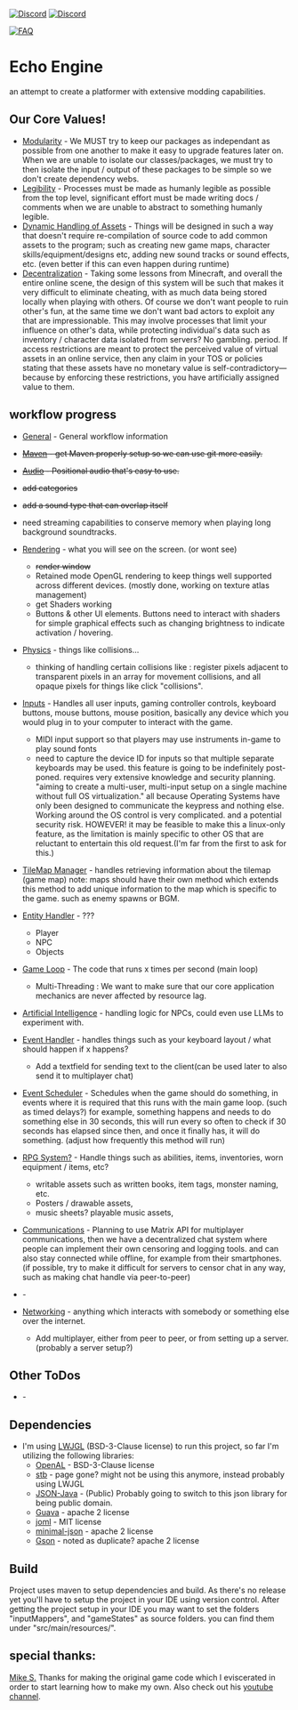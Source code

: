 [discord-invite]: https://discord.gg/invite/eXioStorm#6069
[FAQ]: https://img.shields.io/badge/Wiki-FAQ-blue.svg
[![Discord](https://cdn.discordapp.com/icons/431382619595210752/c49e2e3619e61505da62f93cd8fd952d.webp?size=24)][discord-invite]
[![Discord](https://discordapp.com/api/guilds/431382619595210752/widget.png)][discord-invite]

[ ![FAQ] ](https://github.com/eXioStorm/EchoEngine)
# Echo Engine
an attempt to create a platformer with extensive modding capabilities.

## Our Core Values!
* [Modularity]() - We MUST try to keep our packages as independant as possible from one another to make it easy to upgrade features later on. When we are unable to isolate our classes/packages, we must try to then isolate the input / output of these packages to be simple so we don't create dependency webs.
* [Legibility]() - Processes must be made as humanly legible as possible from the top level, significant effort must be made writing docs / comments when we are unable to abstract to something humanly legible. 
* [Dynamic Handling of Assets]() - Things will be designed in such a way that doesn't require re-compilation of source code to add common assets to the program; such as creating new game maps, character skills/equipment/designs etc, adding new sound tracks or sound effects, etc. (even better if this can even happen during runtime)
* [Decentralization]() - Taking some lessons from Minecraft, and overall the entire online scene, the design of this system will be such that makes it very difficult to eliminate cheating, with as much data being stored locally when playing with others. Of course we don't want people to ruin other's fun, at the same time we don't want bad actors to exploit any that are impressionable. This may involve processes that limit your influence on other's data, while protecting individual's data such as inventory / character data isolated from servers? No gambling. period. If access restrictions are meant to protect the perceived value of virtual assets in an online service, then any claim in your TOS or policies stating that these assets have no monetary value is self-contradictory—because by enforcing these restrictions, you have artificially assigned value to them.

## workflow progress
  * [General](https://github.com/eXioStorm/EchoEngine/blob/main/workflow/general.md) - General workflow information
  * ~~[Maven]() - get Maven properly setup so we can use git more easily.~~
  * ~~[Audio](https://github.com/eXioStorm/EchoEngine/blob/main/workflow/audio/openal.md) - Positional audio that's easy to use.~~
  * ~~add categories~~
  * ~~add a sound type that can overlap itself~~
  * need streaming capabilities to conserve memory when playing long background soundtracks.
* [Rendering](https://github.com/eXioStorm/EchoEngine/tree/main/workflow/render) - what you will see on the screen. (or wont see)
  * ~~render window~~
  * Retained mode OpenGL rendering to keep things well supported across different devices. (mostly done, working on texture atlas management)
  * get Shaders working
  * Buttons & other UI elements. Buttons need to interact with shaders for simple graphical effects such as changing brightness to indicate activation / hovering.
* [Physics](https://github.com/eXioStorm/EchoEngine/tree/main/workflow/physics) - things like collisions...
  * thinking of handling certain collisions like : register pixels adjacent to transparent pixels in an array for movement collisions, and all opaque pixels for things like click "collisions".
* [Inputs](https://github.com/eXioStorm/EchoEngine/blob/main/workflow/input/devices.md) - Handles all user inputs, gaming controller controls, keyboard buttons, mouse buttons, mouse position, basically any device which you would plug in to your computer to interact with the game.
  * MIDI input support so that players may use instruments in-game to play sound fonts 
  * need to capture the device ID for inputs so that multiple separate keyboards may be used. this feature is going to be indefinitely post-poned. requires very extensive knowledge and security planning. "aiming to create a multi-user, multi-input setup on a single machine without full OS virtualization."
    all because Operating Systems have only been designed to communicate the keypress and nothing else. Working around the OS control is very complicated. and a potential security risk.
    HOWEVER! it may be feasible to make this a linux-only feature, as the limitation is mainly specific to other OS that are reluctant to entertain this old request.(I'm far from the first to ask for this.)
* [TileMap Manager]() - handles retrieving information about the tilemap (game map) note: maps should have their own method which extends this method to add unique information to the map which is specific to the game. such as enemy spawns or BGM.
* [Entity Handler]() - ???
  * Player
  * NPC
  * Objects
* [Game Loop]() - The code that runs x times per second (main loop)
  * Multi-Threading : We want to make sure that our core application mechanics are never affected by resource lag.
* [Artificial Intelligence]() - handling logic for NPCs, could even use LLMs to experiment with.
* [Event Handler]() - handles things such as your keyboard layout / what should happen if x happens?
  * Add a textfield for sending text to the client(can be used later to also send it to multiplayer chat)
* [Event Scheduler]() - Schedules when the game should do something, in events where it is required that this runs with the main game loop. (such as timed delays?) for example, something happens and needs to do something else in 30 seconds, this will run every so often to check if 30 seconds has elapsed since then, and once it finally has, it will do something. (adjust how frequently this method will run)
* [RPG System?]() - Handle things such as abilities, items, inventories, worn equipment / items, etc?
  * writable assets such as written books, item tags, monster naming, etc.
  * Posters / drawable assets,
  * music sheets? playable music assets,
* [Communications]() - Planning to use Matrix API for multiplayer communications, then we have a decentralized chat system where people can implement their own censoring and logging tools. and can also stay connected while offline, for example from their smartphones. (if possible, try to make it difficult for servers to censor chat in any way, such as making chat handle via peer-to-peer)
* []() -

* [Networking]() - anything which interacts with somebody or something else over the internet.
  * Add multiplayer, either from peer to peer, or from setting up a server. (probably a server setup?)
## Other ToDos
* []() -

## Dependencies
* I'm using [LWJGL](https://www.lwjgl.org/) (BSD-3-Clause license) to run this project, so far I'm utilizing the following libraries:
  * [OpenAL](https://github.com/LWJGL/lwjgl3-wiki/wiki/2.1.-OpenAL) - BSD-3-Clause license
  * [stb](http://www.java-gaming.org/index.php?topic=36153.0) - page gone? might not be using this anymore, instead probably using LWJGL
  * [JSON-Java](https://github.com/stleary/JSON-java) - (Public) Probably going to switch to this json library for being public domain. 
  * [Guava](https://github.com/google/guava) - apache 2 license
  * [joml](https://github.com/JOML-CI/JOML) - MIT license
  * [minimal-json](https://github.com/ralfstx/minimal-json) - apache 2 license
  * [Gson](https://github.com/google/gson) - noted as duplicate? apache 2 license
  

## Build
Project uses maven to setup dependencies and build. As there's no release yet you'll have to setup the project in your IDE using version control.
After getting the project setup in your IDE you may want to set the folders "inputMappers", and "gameStates" as source folders. you can find them under "src/main/resources/".

## special thanks:
[Mike S.](https://github.com/foreignguymike) Thanks for making the original game code which I eviscerated in order to start learning how to make my own. Also check out his [youtube channel](https://www.youtube.com/channel/UC_IV37n-uBpRp64hQIwywWQ).
